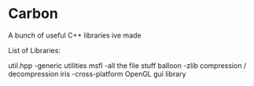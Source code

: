 # Carbon
A bunch of useful C++ libraries ive made

List of Libraries:

util.hpp
  -generic utilities
msfl
  -all the file stuff
balloon
  -zlib compression / decompression
iris
  -cross-platform OpenGL gui library
